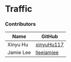 # Traffic

### Contributors

| Name      | GitHub            |
|-----------|-------------------|
| Xinyu Hu  | [xinyuHu117][a.1]     |
| Jamie Lee | [lleejamiee][a.2] |

[a.1]: https://github.com/xinyuHu117
[a.2]: https://github.com/lleejamiee